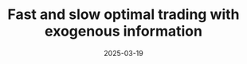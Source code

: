 ---
title: "Fast and slow optimal trading with exogenous information"
collection: publications
category: manuscripts
permalink: /publication/2025-03-19-fast-slow-optimal-trading
excerpt: "Models the strategic interaction between institutional and high-frequency traders in a multiperiod stochastic Stackelberg game."
date: 2025-03-19
venue: "Finance and Stochastics"
slidesurl: ""
paperurl: ""
bibtexurl: ""
citation: "Cont, R., Micheli, A., & Neuman, E. (2025). “Fast and slow optimal trading with exogenous information.” <i>Finance and Stochastics</i>, 29, 553–607."
---